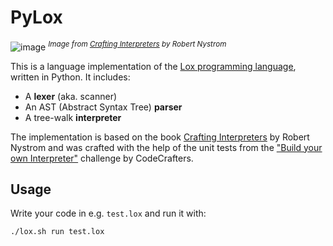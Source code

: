 # PyLox

![image](https://craftinginterpreters.com/image/a-map-of-the-territory/mountain.png)
<sup>*Image from [Crafting Interpreters](https://craftinginterpreters.com/) by Robert Nystrom*</sup>

This is a language implementation of the [Lox programming language](https://craftinginterpreters.com/the-lox-language.html), written in Python.
It includes:

- A **lexer** (aka. scanner)
- An AST (Abstract Syntax Tree) **parser**
- A tree-walk **interpreter**

The implementation is based on the book [Crafting Interpreters](https://craftinginterpreters.com/) by Robert Nystrom and
was crafted with the help of the unit tests from the ["Build your own Interpreter"](https://app.codecrafters.io/courses/interpreter/overview) challenge by CodeCrafters.

## Usage

Write your code in e.g. `test.lox` and run it with:

```sh
./lox.sh run test.lox
```

